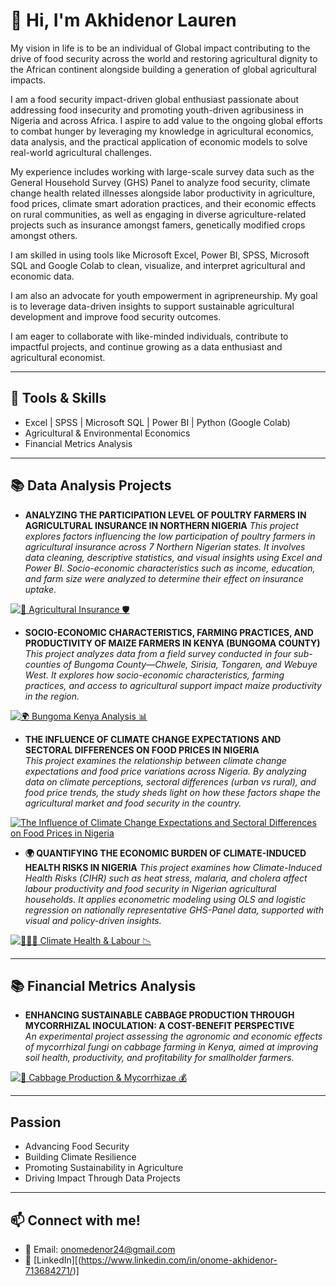 # 👋 Hi, I'm Akhidenor Lauren
My vision in life is to be an individual of Global impact contributing to the drive of food security across the world and restoring agricultural dignity to the African continent alongside building a generation of global agricultural impacts. 

I am a food security impact-driven global enthusiast passionate about addressing food insecurity and promoting youth-driven agribusiness in Nigeria and across Africa. I aspire to add value to the ongoing global efforts to combat hunger by leveraging my knowledge in agricultural economics, data analysis, and the practical application of economic models to solve real-world agricultural challenges.

My experience includes working with large-scale survey data such as the General Household Survey (GHS) Panel to analyze food security, climate change health related illnesses alongside labor productivity in agriculture, food prices, climate smart adoration practices, and their economic effects on rural communities, as well as engaging in diverse agriculture-related projects such as insurance amongst famers, genetically modified crops amongst others. 

I am skilled in using tools like Microsoft Excel, Power BI, SPSS, Microsoft SQL and Google Colab to clean, visualize, and interpret agricultural and economic data.

I am also an advocate for youth empowerment in agripreneurship. My goal is to leverage data-driven insights to support sustainable agricultural development and improve food security outcomes.

I am eager to collaborate with like-minded individuals, contribute to impactful projects, and continue growing as a data enthusiast and agricultural economist.



--------
## 🧰 Tools & Skills
- Excel | SPSS | Microsoft SQL | Power BI | Python (Google Colab)
- Agricultural & Environmental Economics
- Financial Metrics Analysis




--------
## 📚 Data Analysis Projects
- **ANALYZING THE PARTICIPATION LEVEL OF POULTRY FARMERS IN AGRICULTURAL INSURANCE IN NORTHERN NIGERIA**
   *This project explores factors influencing the low participation of poultry farmers in agricultural insurance across 7 Northern Nigerian states. It involves data cleaning, descriptive statistics, and visual insights using Excel and Power BI. Socio-economic characteristics such as income, education, and farm size were analyzed to determine their effect on insurance uptake.*

[![🌾 Agricultural Insurance 🛡️](https://img.shields.io/badge/GitHub-🌾_Agricultural_Insurance_🛡️-purple?logo=github&labelColor=red)](https://github.com/Lauren-Akhidenor/Agricultural-Insurance-Northern-State-Nigeria/blob/main/README.md)

  
- **SOCIO-ECONOMIC CHARACTERISTICS, FARMING PRACTICES, AND PRODUCTIVITY OF MAIZE FARMERS IN KENYA (BUNGOMA COUNTY)**  
  *This project analyzes data from a field survey conducted in four sub-counties of Bungoma County—Chwele, Sirisia, Tongaren, and Webuye West. It explores how socio-economic characteristics, farming practices, and access to agricultural support impact maize productivity in the region.*

[![🌍 Bungoma Kenya Analysis 📊](https://img.shields.io/badge/GitHub-🌍_Bungoma_Kenya_Analysis_📊-blue?logo=github)](https://github.com/Lauren-Akhidenor/Analysis-for-Bungoma-Kenya./blob/main/Analysis-for-Bungoma-Kenya.README.md)
  
  
- **THE INFLUENCE OF CLIMATE CHANGE EXPECTATIONS AND SECTORAL DIFFERENCES ON FOOD PRICES IN NIGERIA**  
  *This project examines the relationship between climate change expectations and food price variations across Nigeria. By analyzing data on climate perceptions, sectoral differences (urban vs rural), and food price trends, the study sheds light on how these factors shape the agricultural market and food security in the country.*


[![The Influence of Climate Change Expectations and Sectoral Differences on Food Prices in Nigeria](https://img.shields.io/badge/GitHub-Project%20Details-blue?logo=github&logoColor=white)](https://github.com/Lauren-Akhidenor/Foodprice_ClimateChange)


- **🌍 QUANTIFYING THE ECONOMIC BURDEN OF CLIMATE-INDUCED HEALTH RISKS IN NIGERIA**
  *This project examines how Climate-Induced Health Risks (CIHR) such as heat stress, malaria, and cholera affect labour productivity and food security in Nigerian agricultural households. It applies econometric modeling using OLS and logistic regression on nationally representative GHS-Panel data, supported with visual and policy-driven insights.*

[![🧑🏽‍🌾 Climate Health & Labour 📉](https://img.shields.io/badge/GitHub-🧑🏽‍🌾_Climate_Health_&_Labour_📉-beige?logo=github&labelColor=brown)](https://github.com/Lauren-Akhidenor/PROJECT-FILE-CIHR/blob/main/README.md)



--------
 ## 📚 Financial Metrics Analysis
- **ENHANCING SUSTAINABLE CABBAGE PRODUCTION THROUGH MYCORRHIZAL INOCULATION: A COST-BENEFIT PERSPECTIVE**  
  *An experimental project assessing the agronomic and economic effects of mycorrhizal fungi on cabbage farming in Kenya, aimed at improving soil health, productivity, and profitability for smallholder farmers.*

[![🥬 Cabbage Production & Mycorrhizae 💰](https://img.shields.io/badge/GitHub-🥬_Cabbage_Production_&_Mycorrhizae_💰-brown?logo=github&labelColor=darkgreen)](https://github.com/Lauren-Akhidenor/Cost-Benefit-Analysis-Cabbage/blob/main/README.md)







--------
## Passion
- Advancing Food Security  
- Building Climate Resilience  
- Promoting Sustainability in Agriculture  
- Driving Impact Through Data Projects






--------
## 📫 Connect with me!
- 📧 Email: onomedenor24@gmail.com  
- 💼 [LinkedIn][(https://www.linkedin.com/in/onome-akhidenor-713684271/)]  
